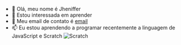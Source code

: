
- 👋 Olá, meu nome é Jheniffer
- 👀 Estou interessada em aprender  
- 💞️ Meu email de contato é [email](Jheniffer.medeiros@escola.pr.gov.br)
- 📫 Eu estou aprendendo a programar recentemente a linguagem de JavaScript e Scratch 
![Scratch](https://img,shields.io\badge/Scratch-4D97FF?style=for-the-badge&logo=Scratch&logoColor=white)


<!---
JheniME/JheniME is a ✨ special ✨ repository because its `README.md` (this file) appears on your GitHub profile.
You can click the Preview link to take a look at your changes.
--->
